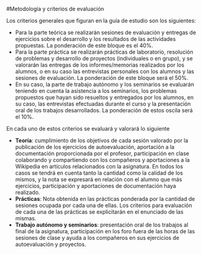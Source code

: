 #Metodología y criterios de evaluación

Los criterios generales que figuran en la guía de estudio son los siguientes:

* Para la parte teórica se realizarán sesiones de evaluación y entregas de ejercicios sobre el desarrollo y los resultados de las actividades propuestas. La ponderación de este bloque es el 40%. 
* Para la parte práctica se realizarán prácticas de laboratorio, resolución de problemas y desarrollo de proyectos (individuales o en grupo), y se valorarán las entregas de los informes/memorias realizados por los alumnos, o en su caso las entrevistas personales con los alumnos y las sesiones de evaluación. La ponderación de este bloque será el 50%. 
* En su caso, la parte de trabajo autónomo y los seminarios se evaluarán teniendo en cuenta la asistencia a los seminarios, los problemas propuestos que hayan sido resueltos y entregados por los alumnos, en su caso, las entrevistas efectuadas durante el curso y la presentación oral de los trabajos desarrollados. La ponderación de estos oscila será el 10%. 

En cada uno de estos criterios se evaluará y valorará lo siguiente
* **Teoría**: cumplimiento de los objetivos de cada sesión valorado por la publicación de los ejercicios de autoevaluación, aportación a la documentación proporcionada por el profesor, participación en clase colaborando y compartiendo con los compañeros y aportaciones a la Wikipedia en artículos relacionados con la asignatura. En todos los casos se tendrá en cuenta tanto la cantidad como la calidad de los mismos, y la nota se expresará en relación con el alumno que más ejercicios, participación y aportaciones de documentación haya realizado.
* **Prácticas**: Nota obtenida en las prácticas ponderada por la cantidad de sesiones ocupada por cada una de ellas. Los criterios para evaluación de cada una de las prácticas se explicitarán en el enunciado de las mismas.
* **Trabajo autónomo y seminarios**: presentación oral de los trabajos al final de la asignatura, participación en los foro fuera de las horas de las sesiones de clase y ayuda a los compañeros en sus ejercicios de autoevaluación y proyectos.

